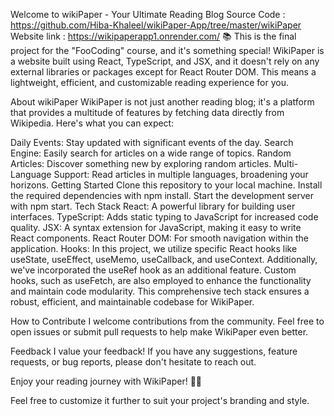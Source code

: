 Welcome to wikiPaper - Your Ultimate Reading Blog
Source Code : https://github.com/Hiba-Khaleel/wikiPaper-App/tree/master/wikiPaper
Website link : https://wikipaperapp1.onrender.com/ 
📚
This is the final project for the "FooCoding" course, and it's something special! WikiPaper is a website built using React, TypeScript, and JSX, and it doesn't rely on any external libraries or packages except for React Router DOM. This means a lightweight, efficient, and customizable reading experience for you.

About wikiPaper
WikiPaper is not just another reading blog; it's a platform that provides a multitude of features by fetching data directly from Wikipedia. Here's what you can expect:

Daily Events: Stay updated with significant events of the day.
Search Engine: Easily search for articles on a wide range of topics.
Random Articles: Discover something new by exploring random articles.
Multi-Language Support: Read articles in multiple languages, broadening your horizons.
Getting Started
Clone this repository to your local machine.
Install the required dependencies with npm install.
Start the development server with npm start.
Tech Stack
React: A powerful library for building user interfaces.
TypeScript: Adds static typing to JavaScript for increased code quality.
JSX: A syntax extension for JavaScript, making it easy to write React components.
React Router DOM: For smooth navigation within the application.
Hooks: In this project, we utilize specific React hooks like useState, useEffect, useMemo, useCallback, and useContext. Additionally, we've incorporated the useRef hook as an additional feature. Custom hooks, such as useFetch, are also employed to enhance the functionality and maintain code modularity.
This comprehensive tech stack ensures a robust, efficient, and maintainable codebase for WikiPaper.

How to Contribute
I welcome contributions from the community. Feel free to open issues or submit pull requests to help make WikiPaper even better.

Feedback
I value your feedback! If you have any suggestions, feature requests, or bug reports, please don't hesitate to reach out.

Enjoy your reading journey with WikiPaper! 📖🌐

Feel free to customize it further to suit your project's branding and style.
